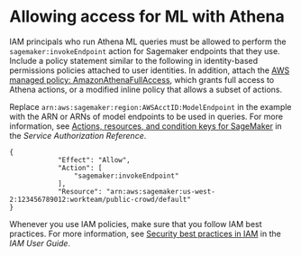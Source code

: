 # Allowing access for ML with Athena<a name="machine-learning-iam-access"></a>

IAM principals who run Athena ML queries must be allowed to perform the `sagemaker:invokeEndpoint` action for Sagemaker endpoints that they use\. Include a policy statement similar to the following in identity\-based permissions policies attached to user identities\. In addition, attach the [AWS managed policy: AmazonAthenaFullAccess](managed-policies.md#amazonathenafullaccess-managed-policy), which grants full access to Athena actions, or a modified inline policy that allows a subset of actions\.

Replace `arn:aws:sagemaker:region:AWSAcctID:ModelEndpoint` in the example with the ARN or ARNs of model endpoints to be used in queries\. For more information, see [Actions, resources, and condition keys for SageMaker](https://docs.aws.amazon.com/service-authorization/latest/reference/list_amazonsagemaker.html) in the *Service Authorization Reference*\.

```
{
            "Effect": "Allow",
            "Action": [
                "sagemaker:invokeEndpoint"
            ],
            "Resource": "arn:aws:sagemaker:us-west-2:123456789012:workteam/public-crowd/default"
}
```

Whenever you use IAM policies, make sure that you follow IAM best practices\. For more information, see [Security best practices in IAM](https://docs.aws.amazon.com/IAM/latest/UserGuide/best-practices.html) in the *IAM User Guide*\.